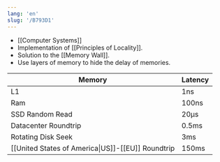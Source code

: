 ```yaml
---
lang: 'en'
slug: '/B793D1'
---
```


- [[Computer Systems]]
- Implementation of [[Principles of Locality]].
- Solution to the [[Memory Wall]].
- Use layers of memory to hide the delay of memories.

| Memory                                            | Latency |
| ------------------------------------------------- | ------- |
| L1                                                | 1ns     |
| Ram                                               | 100ns   |
| SSD Random Read                                   | 20µs    |
| Datacenter Roundtrip                              | 0.5ms   |
| Rotating Disk Seek                                | 3ms     |
| [[United States of America\|US]]-[[EU]] Roundtrip | 150ms   |
